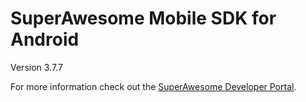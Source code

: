 SuperAwesome Mobile SDK for Android
===================================

Version 3.7.7

For more information check out the [SuperAwesome Developer Portal](https://developers.superawesome.tv/extdocs/sa-mobile-sdk-android/html/index.html).
